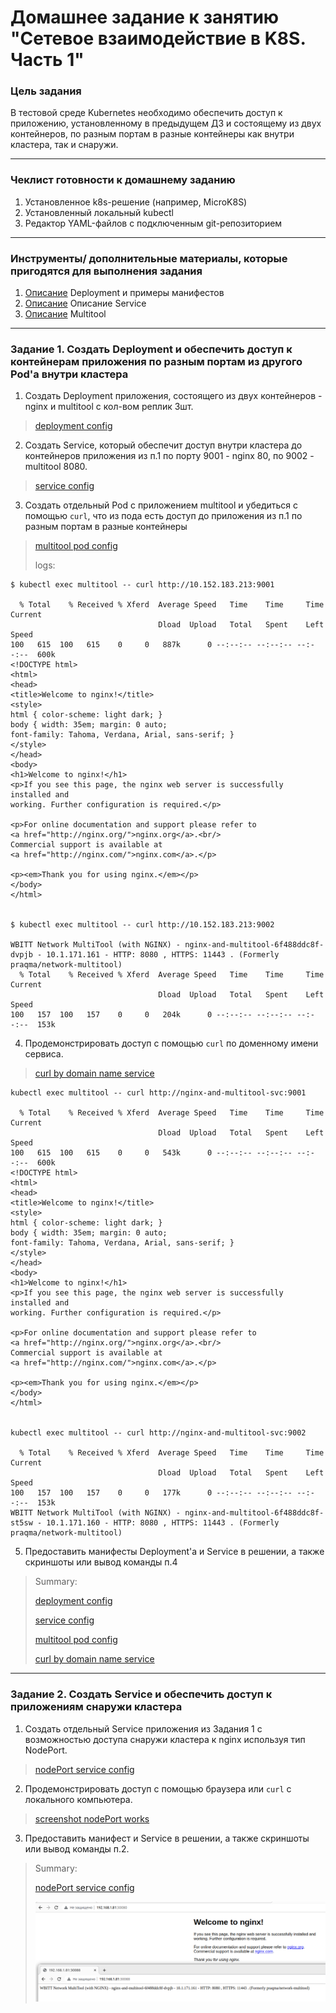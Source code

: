 # Домашнее задание к занятию "Сетевое взаимодействие в K8S. Часть 1"

### Цель задания

В тестовой среде Kubernetes необходимо обеспечить доступ к приложению, установленному в предыдущем ДЗ и состоящему из двух контейнеров, по разным портам в разные контейнеры как внутри кластера, так и снаружи.

------

### Чеклист готовности к домашнему заданию

1. Установленное k8s-решение (например, MicroK8S)
2. Установленный локальный kubectl
3. Редактор YAML-файлов с подключенным git-репозиторием

------

### Инструменты/ дополнительные материалы, которые пригодятся для выполнения задания

1. [Описание](https://kubernetes.io/docs/concepts/workloads/controllers/deployment/) Deployment и примеры манифестов
2. [Описание](https://kubernetes.io/docs/concepts/services-networking/service/) Описание Service
3. [Описание](https://github.com/wbitt/Network-MultiTool) Multitool

------

### Задание 1. Создать Deployment и обеспечить доступ к контейнерам приложения по разным портам из другого Pod'а внутри кластера

1. Создать Deployment приложения, состоящего из двух контейнеров - nginx и multitool с кол-вом реплик 3шт.
> [deployment config](config/1-4-1-nginx_multitool.yaml)
2. Создать Service, который обеспечит доступ внутри кластера до контейнеров приложения из п.1 по порту 9001 - nginx 80, по 9002 - multitool 8080.
> [service config](config/1-4-1-nginx_multitool_svc.yaml)
3. Создать отдельный Pod с приложением multitool и убедиться с помощью `curl`, что из пода есть доступ до приложения из п.1 по разным портам в разные контейнеры
> [multitool pod config](config/1-4-1-multitool_pod.yaml)
>
> logs: 
``` 
$ kubectl exec multitool -- curl http://10.152.183.213:9001

  % Total    % Received % Xferd  Average Speed   Time    Time     Time  Current
                                 Dload  Upload   Total   Spent    Left  Speed
100   615  100   615    0     0   887k      0 --:--:-- --:--:-- --:--:--  600k
<!DOCTYPE html>
<html>
<head>
<title>Welcome to nginx!</title>
<style>
html { color-scheme: light dark; }
body { width: 35em; margin: 0 auto;
font-family: Tahoma, Verdana, Arial, sans-serif; }
</style>
</head>
<body>
<h1>Welcome to nginx!</h1>
<p>If you see this page, the nginx web server is successfully installed and
working. Further configuration is required.</p>

<p>For online documentation and support please refer to
<a href="http://nginx.org/">nginx.org</a>.<br/>
Commercial support is available at
<a href="http://nginx.com/">nginx.com</a>.</p>

<p><em>Thank you for using nginx.</em></p>
</body>
</html>


$ kubectl exec multitool -- curl http://10.152.183.213:9002

WBITT Network MultiTool (with NGINX) - nginx-and-multitool-6f488ddc8f-dvpjb - 10.1.171.161 - HTTP: 8080 , HTTPS: 11443 . (Formerly praqma/network-multitool)
  % Total    % Received % Xferd  Average Speed   Time    Time     Time  Current
                                 Dload  Upload   Total   Spent    Left  Speed
100   157  100   157    0     0   204k      0 --:--:-- --:--:-- --:--:--  153k
```
4. Продемонстрировать доступ с помощью `curl` по доменному имени сервиса.
> [curl by domain name service](src/curl_by_dns.png)
>
> 
``` 
kubectl exec multitool -- curl http://nginx-and-multitool-svc:9001

  % Total    % Received % Xferd  Average Speed   Time    Time     Time  Current
                                 Dload  Upload   Total   Spent    Left  Speed
100   615  100   615    0     0   543k      0 --:--:-- --:--:-- --:--:--  600k
<!DOCTYPE html>
<html>
<head>
<title>Welcome to nginx!</title>
<style>
html { color-scheme: light dark; }
body { width: 35em; margin: 0 auto;
font-family: Tahoma, Verdana, Arial, sans-serif; }
</style>
</head>
<body>
<h1>Welcome to nginx!</h1>
<p>If you see this page, the nginx web server is successfully installed and
working. Further configuration is required.</p>

<p>For online documentation and support please refer to
<a href="http://nginx.org/">nginx.org</a>.<br/>
Commercial support is available at
<a href="http://nginx.com/">nginx.com</a>.</p>

<p><em>Thank you for using nginx.</em></p>
</body>
</html>


kubectl exec multitool -- curl http://nginx-and-multitool-svc:9002

  % Total    % Received % Xferd  Average Speed   Time    Time     Time  Current
                                 Dload  Upload   Total   Spent    Left  Speed
100   157  100   157    0     0   177k      0 --:--:-- --:--:-- --:--:--  153k
WBITT Network MultiTool (with NGINX) - nginx-and-multitool-6f488ddc8f-st5sw - 10.1.171.160 - HTTP: 8080 , HTTPS: 11443 . (Formerly praqma/network-multitool)

```
5. Предоставить манифесты Deployment'а и Service в решении, а также скриншоты или вывод команды п.4

> Summary:
> 
> [deployment config](config/1-4-1-nginx_multitool.yaml)
> 
> [service config](config/1-4-1-nginx_multitool_svc.yaml)
> 
> [multitool pod config](config/1-4-1-multitool_pod.yaml)
> 
> [curl by domain name service](src/curl_by_dns.png)
> 
------

### Задание 2. Создать Service и обеспечить доступ к приложениям снаружи кластера

1. Создать отдельный Service приложения из Задания 1 с возможностью доступа снаружи кластера к nginx используя тип NodePort.
> [nodePort service config](config/1-4-2-nodeport_svc.yaml)
>
2. Продемонстрировать доступ с помощью браузера или `curl` с локального компьютера.
> [screenshot nodePort works](src/nodeport_works.png)
3. Предоставить манифест и Service в решении, а также скриншоты или вывод команды п.2.
> Summary: 
> 
> [nodePort service config](config/1-4-2-nodeport_svc.yaml)
> 
> 
> ![screenshot nodePort works](src/nodeport_works.png)
> 
> 
> 


